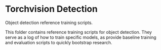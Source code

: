 # Torchvision Detection

Object detection reference training scripts.

This folder contains reference training scripts for object detection.
They serve as a log of how to train specific models, as provide baseline
training and evaluation scripts to quickly bootstrap research.
